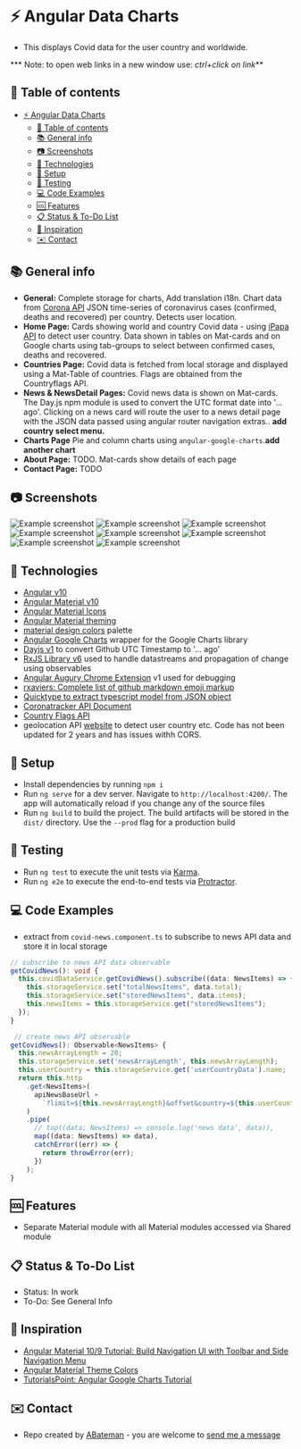 # :zap: Angular Data Charts

* This displays Covid data for the user country and worldwide.

*** Note: to open web links in a new window use: _ctrl+click on link_**

## :page_facing_up: Table of contents

* [:zap: Angular Data Charts](#zap-angular-data-charts)
  * [:page_facing_up: Table of contents](#page_facing_up-table-of-contents)
  * [:books: General info](#books-general-info)
  * [:camera: Screenshots](#camera-screenshots)
  * [:signal_strength: Technologies](#signal_strength-technologies)
  * [:floppy_disk: Setup](#floppy_disk-setup)
  * [:flashlight: Testing](#flashlight-testing)
  * [:computer: Code Examples](#computer-code-examples)
  * [:cool: Features](#cool-features)
  * [:clipboard: Status & To-Do List](#clipboard-status--to-do-list)
  * [:clap: Inspiration](#clap-inspiration)
  * [:envelope: Contact](#envelope-contact)

## :books: General info

* **General:** Complete storage for charts, Add translation i18n. Chart data from [Corona API](https://api.coronatracker.com/) JSON time-series of coronavirus cases (confirmed, deaths and recovered) per country. Detects user location.
* **Home Page:** Cards showing world and country Covid data - using [iPapa API](https://ipapi.co/) to detect user country. Data shown in tables on Mat-cards and on Google charts using tab-groups to select between confirmed cases, deaths and recovered.
* **Countries Page:** Covid data is fetched from local storage and displayed using a Mat-Table of countries. Flags are obtained from the Countryflags API.
* **News & NewsDetail Pages:** Covid news data is shown on Mat-cards. The Day.js npm module is used to convert the UTC format date into '... ago'. Clicking on a news card will route the user to a news detail page with the JSON data passed using angular router navigation extras.. **add country select menu.**
* **Charts Page** Pie and column charts using `angular-google-charts`.**add another chart**
* **About Page:** TODO. Mat-cards show details of each page
* **Contact Page:** TODO

## :camera: Screenshots

![Example screenshot](./img/home.png)
![Example screenshot](./img/home-mob.png)
![Example screenshot](./img/country-list.png)
![Example screenshot](./img/news.png)
![Example screenshot](./img/charts.png)
![Example screenshot](./img/about.png)
![Example screenshot](./img/contact.png)
![Example screenshot](./img/screen-sizes.png)

## :signal_strength: Technologies

* [Angular v10](https://angular.io/)
* [Angular Material v10](https://material.angular.io/)
* [Angular Material Icons](https://material.io/resources/icons/?style=baseline)
* [Angular Material theming](https://material.angular.io/guide/theming)
* [material design colors](https://www.materialpalette.com/colors) palette
* [Angular Google Charts](https://www.npmjs.com/package/angular-google-charts) wrapper for the Google Charts library
* [Dayjs v1](https://github.com/iamkun/dayjs) to convert Github UTC Timestamp to '... ago'
* [RxJS Library v6](https://angular.io/guide/rx-library) used to handle datastreams and propagation of change using observables
* [Angular Augury Chrome Extension](https://chrome.google.com/webstore/detail/augury/elgalmkoelokbchhkhacckoklkejnhcd) v1 used for debugging
* [rxaviers: Complete list of github markdown emoji markup](https://gist.github.com/rxaviers/7360908)
* [Quicktype to extract typescript model from JSON object](https://app.quicktype.io/)
* [Coronatracker API Document](http://api.coronatracker.com/)
* [Country Flags API](https://www.countryflags.io)
* geolocation API [website](https://ipgeolocationapi.com/) to detect user country etc. Code has not been updated for 2 years and has issues withh CORS.

## :floppy_disk: Setup

* Install dependencies by running `npm i`
* Run `ng serve` for a dev server. Navigate to `http://localhost:4200/`. The app will automatically reload if you change any of the source files
* Run `ng build` to build the project. The build artifacts will be stored in the `dist/` directory. Use the `--prod` flag for a production build

## :flashlight: Testing

* Run `ng test` to execute the unit tests via [Karma](https://karma-runner.github.io).
* Run `ng e2e` to execute the end-to-end tests via [Protractor](http://www.protractortest.org/).

## :computer: Code Examples

* extract from `covid-news.component.ts` to subscribe to news API data and store it in local storage

```typescript
// subscribe to news API data observable
getCovidNews(): void {
  this.covidDataService.getCovidNews().subscribe((data: NewsItems) => {
    this.storageService.set("totalNewsItems", data.total);
    this.storageService.set("storedNewsItems", data.items);
    this.newsItems = this.storageService.get("storedNewsItems");
  });
}

 // create news API observable
getCovidNews(): Observable<NewsItems> {
  this.newsArrayLength = 20;
  this.storageService.set('newsArrayLength', this.newsArrayLength);
  this.userCountry = this.storageService.get('userCountryData').name;
  return this.http
    .get<NewsItems>(
      apiNewsBaseUrl +
        `?limit=${this.newsArrayLength}&offset&country=${this.userCountry}`
    )
    .pipe(
      // tap((data: NewsItems) => console.log('news data', data)),
      map((data: NewsItems) => data),
      catchError((err) => {
        return throwError(err);
      })
    );
}
```

## :cool: Features

* Separate Material module with all Material modules accessed via Shared module

## :clipboard: Status & To-Do List

* Status: In work
* To-Do: See General Info

## :clap: Inspiration

* [Angular Material 10/9 Tutorial: Build Navigation UI with Toolbar and Side Navigation Menu](https://www.techiediaries.com/angular-material-navigation-toolbar-sidenav/)
* [Angular Material Theme Colors](https://medium.com/@treviergits/angular-material-theme-color-options-7d5968cb7460)
* [TutorialsPoint: Angular Google Charts Tutorial](https://www.tutorialspoint.com/angular_googlecharts/index.htm)

## :envelope: Contact

* Repo created by [ABateman](https://www.andrewbateman.org) - you are welcome to [send me a message](https://andrewbateman.org/contact)

